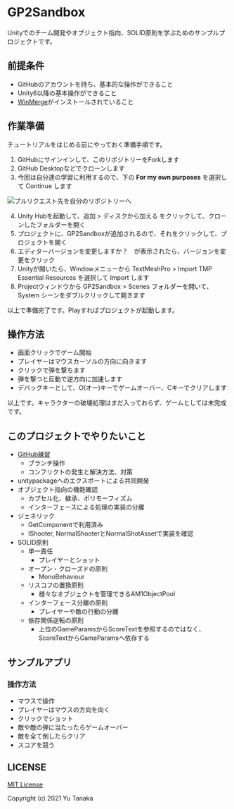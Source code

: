 # GP2Sandbox

Unityでのチーム開発やオブジェクト指向、SOLID原則を学ぶためのサンプルプロジェクトです。

## 前提条件
- GitHubのアカウントを持ち、基本的な操作ができること
- Unity6以降の基本操作ができること
- [WinMerge](https://winmergejp.bitbucket.io/)がインストールされていること

## 作業準備
チュートリアルをはじめる前にやっておく準備手順です。

1. GitHubにサインインして、このリポジトリーをForkします
1. GitHub Desktopなどでクローンします
1. 今回は自分達の学習に利用するので、下の **For my own purposes** を選択して Continue します

![プルリクエスト先を自分のリポジトリーへ](Documents/images/img00.png)

4. Unity Hubを起動して、追加 > ディスクから加える をクリックして、クローンしたフォルダーを開く
5. プロジェクトに、GP2Sandboxが追加されるので、それをクリックして、プロジェクトを開く
7. エディターバージョンを変更しますか？　が表示されたら、バージョンを変更をクリック
1. Unityが開いたら、Windowメニューから TextMeshPro > Import TMP Essential Resources を選択して Import します
1. Projectウィンドウから GP2Sandbox > Scenes フォルダーを開いて、 System シーンをダブルクリックして開きます

以上で準備完了です。Playすればプロジェクトが起動します。


## 操作方法
- 画面クリックでゲーム開始
- プレイヤーはマウスカーソルの方向に向きます
- クリックで弾を撃ちます
- 弾を撃つと反動で逆方向に加速します
- デバッグキーとして、O(オー)キーでゲームオーバー、Cキーでクリアします

以上です。キャラクターの破壊処理はまだ入っておらず、ゲームとしては未完成です。


## このプロジェクトでやりたいこと
- [GitHub練習](./Documents/github_practice.md)
  - ブランチ操作
  - コンフリクトの発生と解決方法、対策
- unitypackageへのエクスポートによる共同開発
- オブジェクト指向の機能確認
  - カプセル化、継承、ポリモーフィズム
  - インターフェースによる処理の実装の分離
- ジェネリック
  - GetComponentで利用済み
  - IShooter, NormalShooterとNormalShotAssetで実装を確認
- SOLID原則
  - 単一責任
    - プレイヤーとショット
  - オープン・クローズドの原則
    - MonoBehaviour
  - リスコフの置換原則
    - 様々なオブジェクトを管理できるAM1ObjectPool
  - インターフェース分離の原則
    - プレイヤーや敵の行動の分離
  - 依存関係逆転の原則
    - 上位のGameParamsからScoreTextを参照するのではなく、ScoreTextからGameParamsへ依存する

## サンプルアプリ
### 操作方法
- マウスで操作
- プレイヤーはマウスの方向を向く
- クリックでショット
- 敵や敵の弾に当たったらゲームオーバー
- 敵を全て倒したらクリア
- スコアを競う

## LICENSE
[MIT License](./LICENSE)

Copyright (c) 2021 Yu Tanaka
